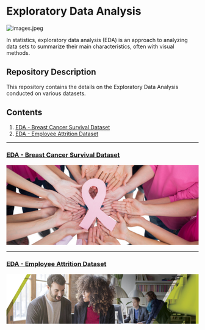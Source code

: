 # Exploratory Data Analysis

![images.jpeg](EDA_Images/EDA2.jpg=100x2)

In statistics, exploratory data analysis (EDA) is an approach to analyzing data sets to summarize their main characteristics, often with visual methods. 


## Repository Description

This repository contains the details on the Exploratory Data Analysis conducted on various datasets.

## Contents

1. [EDA - Breast Cancer Survival Dataset](#section1)<br>
2. [EDA - Employee Attrition Dataset](#section2)<br>

___
<a id=section1></a>
### [EDA - Breast Cancer Survival Dataset](./EDA_BCS)

![images.jpeg](EDA_Images/bc.jpeg)

___
<a id=section2></a>
### [EDA - Employee Attrition Dataset](./EDA_HEA)

![images.jpeg](EDA_Images/HEA_Banner.png)
